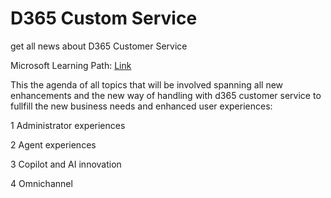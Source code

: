 # D365 Custom Service
get all news about D365 Customer Service

Microsoft Learning Path: [Link](https://learn.microsoft.com/en-gb/dynamics365/customer-service/implement/overview)

This the agenda of all topics that will be involved spanning all new enhancements and the new way of handling with d365 customer service to fullfill the new business needs and enhanced user experiences:

1  Administrator experiences

2  Agent experiences

3  Copilot and AI innovation

4  Omnichannel
  







